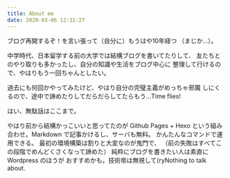 ```yaml
---
title: About me
date: 2020-03-06 12:31:27
---
```


ブログ再開するぞ！を言い張って（自分に）もうはや10年経つ
（まじか…）。

中学時代、日本留学する前の大学では結構ブログを書いてたりして、
友たちとのやり取りも多かったし、自分の知識や生活をブログ中心に
整理して行けるので、やはりもう一回ちゃんとしたい。

過去にも何回かやってみたけど、やはり自分の完璧主義がめっちゃ邪魔
しにくるので、途中で諦めたりしてだらだらしてたらもう…Time flies!

はい、無駄話はここまで。

やはり前から結構かっこいいと思ってたのが Github Pages + Hexo 
という組み合わせ。Markdown で記事かけるし、サーバも無料。
かんたんなコマンドで運用できる。
最初の環境構築は割りと大変なのが鬼門で、
（前の失敗はすべてこの段階でめんどくさくなって諦めた）
純粋にブログを書きたい人は素直に Wordpress のほうが
おすすめかも。技術帝は無視して(ryNothing to talk about.